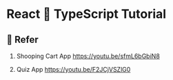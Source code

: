 # React 💙 TypeScript Tutorial

## 🔗 Refer

1. Shooping Cart App
https://youtu.be/sfmL6bGbiN8

2. Quiz App
https://youtu.be/F2JCjVSZlG0

